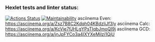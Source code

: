 ### Hexlet tests and linter status:
[![Actions Status](https://github.com/blonde2029/java-project-61/workflows/hexlet-check/badge.svg)](https://github.com/blonde2029/java-project-61/actions)
[![Maintainability](https://api.codeclimate.com/v1/badges/d285b602af8559be561c/maintainability)](https://codeclimate.com/github/blonde2029/java-project-61/maintainability)
asciinema Even: https://asciinema.org/a/Zsz7B8C2Kdqh04KBdzliJf3ly
asciinema Calc: https://asciinema.org/a/KcVie7fJHLgYPsTIqbJmoQI9j
asciinema GCD:  https://asciinema.org/a/jnJpFYCo3a4IXYXeMilzi1QjU
